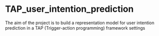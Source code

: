 # TAP_user_intention_prediction
The aim of the project is to build a representation model for user intention prediction in a TAP (Trigger-action programming) framework settings
